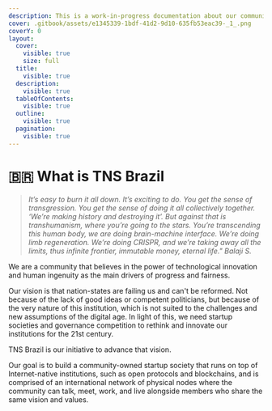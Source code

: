 ```yaml
---
description: This is a work-in-progress documentation about our community.
cover: .gitbook/assets/e1345339-1bdf-41d2-9d10-635fb53eac39-_1_.png
coverY: 0
layout:
  cover:
    visible: true
    size: full
  title:
    visible: true
  description:
    visible: true
  tableOfContents:
    visible: true
  outline:
    visible: true
  pagination:
    visible: true
---
```


# 🇧🇷 What is TNS Brazil

> _It’s easy to burn it all down. It’s exciting to do. You get the sense of transgression. You get the sense of doing it all collectively together. ‘We’re making history and destroying it’. But against that is transhumanism, where you’re going to the stars. You’re transcending this human body, we are doing brain-machine interface. We’re doing limb regeneration. We’re doing CRISPR, and we’re taking away all the limits, thus infinite frontier, immutable money, eternal life." Balaji S._

We are a community that believes in the power of technological innovation and human ingenuity as the main drivers of progress and fairness.

Our vision is that nation-states are failing us and can't be reformed. Not because of the lack of good ideas or competent politicians, but because of the very nature of this institution, which is not suited to the challenges and new assumptions of the digital age. In light of this, we need startup societies and governance competition to rethink and innovate our institutions for the 21st century.

TNS Brazil is our initiative to advance that vision.

Our goal is to build a community-owned startup society that runs on top of Internet-native institutions, such as open protocols and blockchains, and is comprised of an international network of physical nodes where the community can talk, meet, work, and live alongside members who share the same vision and values.
